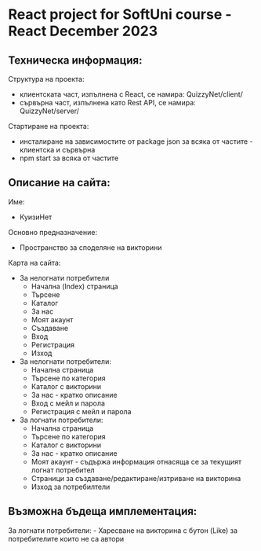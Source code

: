 React project for SoftUni course - React December 2023
===========================================


Техническа информация:
----------------------

Структура на проекта:
 - клиентската част, изпълнена с React, се намира: QuizzyNet/client/
 - сървърна част, изпълнена като Rest API, се намира: QuizzyNet/server/
 
  
Стартиране на проекта:
  - инсталиране на зависимостите от package json за всяка от частите - клиентска и сървърна
  - npm start за всяка от частите
  


Описание на сайта:
------------------

Име:
  - КуизиНет

Основно предназначение: 
  - Пространство за споделяне на викторини

Карта на сайта:
- За нелогнати потребители
    - Начална (Index) страница
    - Търсене
    - Каталог
    - За нас
    - Моят акаунт
    - Създаване
    - Вход      
    - Регистрация
    - Изход
- За нелогнати потребители:
    - Начална страница
    - Търсене по категория
    - Каталог с викторини
    - За нас - кратко описание 
    - Вход с мейл и парола
    - Регистрация с мейл и парола
- За логнати потребители:
    - Начална страница
    - Търсене по категория
    - Каталог с викторини
    - За нас - кратко описание 
    - Моят акаунт - съдържа информация отнасяща се за текущият логнат потребител
    - Страници за създаване/редактиране/изтриване на викторина
    - Изход за потребилтели



Възможна бъдеща имплементация:
----------------------
За логнати потребители:
    - Харесване на викторина с бутон (Like) за потребителите които не са автори